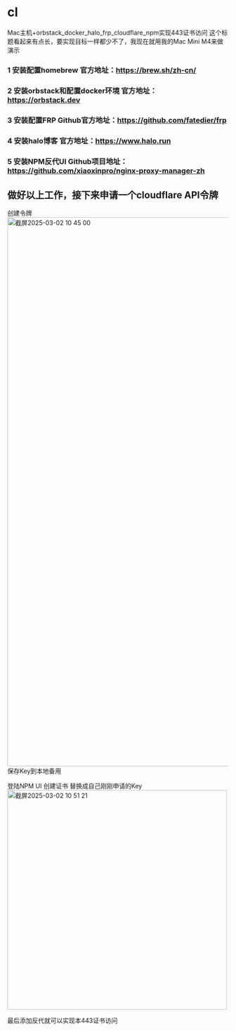 # cl
Mac主机+orbstack_docker_halo_frp_cloudflare_npm实现443证书访问
这个标题看起来有点长，要实现目标一样都少不了，我现在就用我的Mac Mini M4来做演示
### 1 安装配置homebrew 官方地址：https://brew.sh/zh-cn/
### 2 安装orbstack和配置docker环境 官方地址：https://orbstack.dev
### 3 安装配置FRP Github官方地址：https://github.com/fatedier/frp
### 4 安装halo博客 官方地址：https://www.halo.run
### 5 安装NPM反代UI Github项目地址：https://github.com/xiaoxinpro/nginx-proxy-manager-zh

## 做好以上工作，接下来申请一个cloudflare API令牌 

创建令牌
<img width="1250" alt="截屏2025-03-02 10 45 00" src="https://github.com/user-attachments/assets/2df34297-210f-44e4-bee0-e152164eaef0" />
保存Key到本地备用

登陆NPM UI 创建证书 替换成自己刚刚申请的Key <img width="500" alt="截屏2025-03-02 10 51 21" src="https://github.com/user-attachments/assets/78758c41-255c-4d4b-bb28-23590eef5cfc" />

最后添加反代就可以实现本443证书访问
